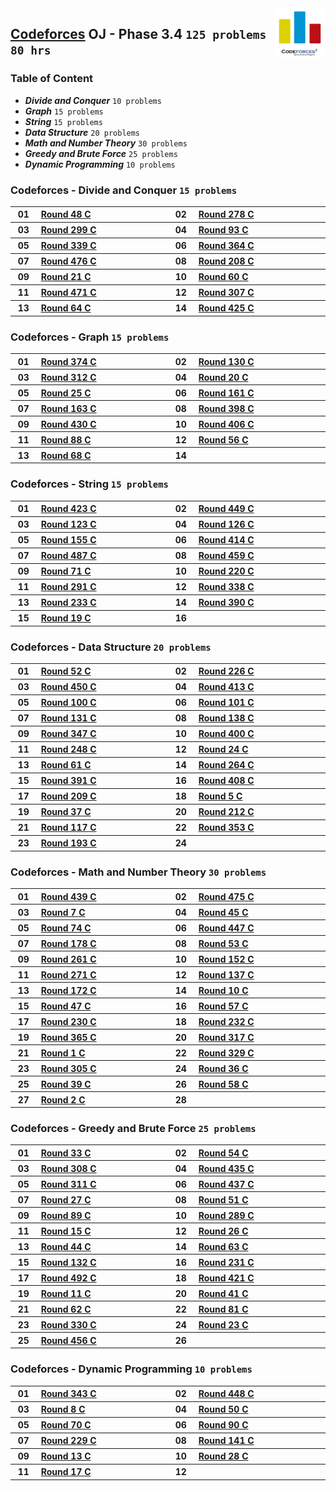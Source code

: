 <img align="right" width="80" src="/logos/codeforces.jpg">

## [Codeforces](https://codeforces.com/) OJ - Phase 3.4 `125 problems` `80 hrs`

### Table of Content

- ***Divide and Conquer***      `10 problems`
- ***Graph***                   `15 problems`
- ***String***                  `15 problems`
- ***Data Structure***          `20 problems`
- ***Math and Number Theory***  `30 problems`
- ***Greedy and Brute Force***  `25 problems`
- ***Dynamic Programming***     `10 problems`

### Codeforces - Divide and Conquer `15 problems`

<table>
    <tbody>
        <tr>
<th align="center" width="50px">01</th><th align="left" width="550px"><a href="https://codeforces.com/contest/51/problem/C">Round 48 C</a></th>
<th align="center" width="50px">02</th><th align="left" width="550px"><a href="https://codeforces.com/contest/487/problem/A">Round 278 C</a></th>
        </tr>
        <tr>
<th align="center" width="50px">03</th><th align="left" width="550px"><a href="https://codeforces.com/contest/536/problem/A">Round 299 C</a></th>
<th align="center" width="50px">04</th><th align="left" width="550px"><a href="https://codeforces.com/contest/127/problem/C">Round 93 C</a></th>
        </tr>
        <tr>
<th align="center" width="50px">05</th><th align="left" width="550px"><a href="https://codeforces.com/contest/613/problem/A">Round 339 C</a></th>
<th align="center" width="50px">06</th><th align="left" width="550px"><a href="https://codeforces.com/contest/700/problem/A">Round 364 C</a></th>
        </tr>
        <tr>
<th align="center" width="50px">07</th><th align="left" width="550px"><a href="https://codeforces.com/contest/965/problem/C">Round 476 C</a></th>
<th align="center" width="50px">08</th><th align="left" width="550px"><a href="https://codeforces.com/contest/358/problem/C">Round 208 C</a></th>
        </tr>
        <tr>
<th align="center" width="50px">09</th><th align="left" width="550px"><a href="https://codeforces.com/contest/21/problem/C">Round 21 C</a></th>
<th align="center" width="50px">10</th><th align="left" width="550px"><a href="https://codeforces.com/contest/65/problem/C">Round 60 C</a></th>
        </tr>
        <tr>
<th align="center" width="50px">11</th><th align="left" width="550px"><a href="https://codeforces.com/contest/955/problem/C">Round 471 C</a></th>
<th align="center" width="50px">12</th><th align="left" width="550px"><a href="https://codeforces.com/contest/551/problem/C">Round 307 C</a></th>
        </tr>
        <tr>
<th align="center" width="50px">13</th><th align="left" width="550px"><a href="https://codeforces.com/contest/70/problem/C">Round 64 C</a></th>
<th align="center" width="50px">14</th><th align="left" width="550px"><a href="https://codeforces.com/contest/832/problem/C">Round 425 C</a></th>
        </tr>
    </tbody>
</table>

### Codeforces - Graph `15 problems`

<table>
    <tbody>
        <tr>
<th align="center" width="50px">01</th><th align="left" width="550px"><a href="https://codeforces.com/contest/721/problem/C">Round 374 C</a></th>
<th align="center" width="50px">02</th><th align="left" width="550px"><a href="https://codeforces.com/contest/208/problem/C">Round 130 C</a></th>
        </tr>
        <tr>
<th align="center" width="50px">03</th><th align="left" width="550px"><a href="https://codeforces.com/contest/558/problem/C">Round 312 C</a></th>
<th align="center" width="50px">04</th><th align="left" width="550px"><a href="https://codeforces.com/contest/20/problem/C">Round 20 C</a></th>
        </tr>
        <tr>
<th align="center" width="50px">05</th><th align="left" width="550px"><a href="https://codeforces.com/contest/25/problem/C">Round 25 C</a></th>
<th align="center" width="50px">06</th><th align="left" width="550px"><a href="https://codeforces.com/contest/263/problem/C">Round 161 C</a></th>
        </tr>
        <tr>
<th align="center" width="50px">07</th><th align="left" width="550px"><a href="https://codeforces.com/contest/266/problem/C">Round 163 C</a></th>
<th align="center" width="50px">08</th><th align="left" width="550px"><a href="https://codeforces.com/contest/767/problem/C">Round 398 C</a></th>
        </tr>
        <tr>
<th align="center" width="50px">09</th><th align="left" width="550px"><a href="https://codeforces.com/contest/842/problem/C">Round 430 C</a></th>
<th align="center" width="50px">10</th><th align="left" width="550px"><a href="https://codeforces.com/contest/786/problem/A">Round 406 C</a></th>
        </tr>
        <tr>
<th align="center" width="50px">11</th><th align="left" width="550px"><a href="https://codeforces.com/contest/117/problem/C">Round 88 C</a></th>
<th align="center" width="50px">12</th><th align="left" width="550px"><a href="https://codeforces.com/contest/60/problem/C">Round 56 C</a></th>
        </tr>
        <tr>
<th align="center" width="50px">13</th><th align="left" width="550px"><a href="https://codeforces.com/contest/74/problem/C">Round 68 C</a></th>
<th align="center" width="50px">14</th><th align="left" width="550px"><a href=""></a></th>
        </tr>
    </tbody>
</table>

### Codeforces - String `15 problems`

<table>
    <tbody>
        <tr>
<th align="center" width="50px">01</th><th align="left" width="550px"><a href="https://codeforces.com/contest/827/problem/A">Round 423 C</a></th>
<th align="center" width="50px">02</th><th align="left" width="550px"><a href="https://codeforces.com/contest/896/problem/A">Round 449 C</a></th>
        </tr>
        <tr>
<th align="center" width="50px">03</th><th align="left" width="550px"><a href="https://codeforces.com/contest/195/problem/C">Round 123 C</a></th>
<th align="center" width="50px">04</th><th align="left" width="550px"><a href="https://codeforces.com/contest/200/problem/C">Round 126 C</a></th>
        </tr>
        <tr>
<th align="center" width="50px">05</th><th align="left" width="550px"><a href="https://codeforces.com/contest/254/problem/C">Round 155 C</a></th>
<th align="center" width="50px">06</th><th align="left" width="550px"><a href="https://codeforces.com/contest/794/problem/C">Round 414 C</a></th>
        </tr>
        <tr>
<th align="center" width="50px">07</th><th align="left" width="550px"><a href="https://codeforces.com/contest/989/problem/C">Round 487 C</a></th>
<th align="center" width="50px">08</th><th align="left" width="550px"><a href="https://codeforces.com/contest/917/problem/A">Round 459 C</a></th>
        </tr>
        <tr>
<th align="center" width="50px">09</th><th align="left" width="550px"><a href="https://codeforces.com/contest/79/problem/C">Round 71 C</a></th>
<th align="center" width="50px">10</th><th align="left" width="550px"><a href="https://codeforces.com/contest/374/problem/C">Round 220 C</a></th>
        </tr>
        <tr>
<th align="center" width="50px">11</th><th align="left" width="550px"><a href="https://codeforces.com/contest/514/problem/C">Round 291 C</a></th>
<th align="center" width="50px">12</th><th align="left" width="550px"><a href="https://codeforces.com/contest/615/problem/C">Round 338 C</a></th>
        </tr>
        <tr>
<th align="center" width="50px">13</th><th align="left" width="550px"><a href="https://codeforces.com/contest/398/problem/A">Round 233 C</a></th>
<th align="center" width="50px">14</th><th align="left" width="550px"><a href="https://codeforces.com/contest/754/problem/C">Round 390 C</a></th>
        </tr>
        <tr>
<th align="center" width="50px">15</th><th align="left" width="550px"><a href="https://codeforces.com/contest/19/problem/C">Round 19 C</a></th>
<th align="center" width="50px">16</th><th align="left" width="550px"><a href=""></a></th>
        </tr>
    </tbody>
</table>

### Codeforces - Data Structure `20 problems`

<table>
    <tbody>
        <tr>
<th align="center" width="50px">01</th><th align="left" width="550px"><a href="https://codeforces.com/contest/56/problem/C">Round 52 C</a></th>
<th align="center" width="50px">02</th><th align="left" width="550px"><a href="https://codeforces.com/contest/385/problem/C">Round 226 C</a></th>
        </tr>
        <tr>
<th align="center" width="50px">03</th><th align="left" width="550px"><a href="https://codeforces.com/contest/900/problem/C">Round 450 C</a></th>
<th align="center" width="50px">04</th><th align="left" width="550px"><a href="https://codeforces.com/contest/799/problem/C">Round 413 C</a></th>
        </tr>
        <tr>
<th align="center" width="50px">05</th><th align="left" width="550px"><a href="https://codeforces.com/contest/140/problem/C">Round 100 C</a></th>
<th align="center" width="50px">06</th><th align="left" width="550px"><a href="https://codeforces.com/contest/141/problem/C">Round 101 C</a></th>
        </tr>
        <tr>
<th align="center" width="50px">07</th><th align="left" width="550px"><a href="https://codeforces.com/contest/213/problem/A">Round 131 C</a></th>
<th align="center" width="50px">08</th><th align="left" width="550px"><a href="https://codeforces.com/contest/223/problem/A">Round 138 C</a></th>
        </tr>
        <tr>
<th align="center" width="50px">09</th><th align="left" width="550px"><a href="https://codeforces.com/contest/663/problem/A">Round 347 C</a></th>
<th align="center" width="50px">10</th><th align="left" width="550px"><a href="https://codeforces.com/contest/776/problem/C">Round 400 C</a></th>
        </tr>
        <tr>
<th align="center" width="50px">11</th><th align="left" width="550px"><a href="https://codeforces.com/contest/434/problem/A">Round 248 C</a></th>
<th align="center" width="50px">12</th><th align="left" width="550px"><a href="https://codeforces.com/contest/24/problem/C">Round 24 C</a></th>
        </tr>
        <tr>
<th align="center" width="50px">13</th><th align="left" width="550px"><a href="https://codeforces.com/contest/66/problem/C">Round 61 C</a></th>
<th align="center" width="50px">14</th><th align="left" width="550px"><a href="https://codeforces.com/contest/463/problem/C">Round 264 C</a></th>
        </tr>
        <tr>
<th align="center" width="50px">15</th><th align="left" width="550px"><a href="https://codeforces.com/contest/757/problem/C">Round 391 C</a></th>
<th align="center" width="50px">16</th><th align="left" width="550px"><a href="https://codeforces.com/contest/796/problem/C">Round 408 C</a></th>
        </tr>
        <tr>
<th align="center" width="50px">17</th><th align="left" width="550px"><a href="https://codeforces.com/contest/359/problem/C">Round 209 C</a></th>
<th align="center" width="50px">18</th><th align="left" width="550px"><a href="https://codeforces.com/contest/5/problem/C">Round 5 C</a></th>
        </tr>
        <tr>
<th align="center" width="50px">19</th><th align="left" width="550px"><a href="https://codeforces.com/contest/37/problem/C">Round 37 C</a></th>
<th align="center" width="50px">20</th><th align="left" width="550px"><a href="https://codeforces.com/contest/362/problem/C">Round 212 C</a></th>
        </tr>
        <tr>
<th align="center" width="50px">21</th><th align="left" width="550px"><a href="https://codeforces.com/contest/182/problem/C">Round 117 C</a></th>
<th align="center" width="50px">22</th><th align="left" width="550px"><a href="https://codeforces.com/contest/675/problem/C">Round 353 C</a></th>
        </tr>
        <tr>
<th align="center" width="50px">23</th><th align="left" width="550px"><a href="https://codeforces.com/contest/332/problem/C">Round 193 C</a></th>
<th align="center" width="50px">24</th><th align="left" width="550px"><a href=""></a></th>
        </tr>
    </tbody>
</table>

### Codeforces - Math and Number Theory `30 problems`

<table>
    <tbody>
        <tr>
<th align="center" width="50px">01</th><th align="left" width="550px"><a href="https://codeforces.com/contest/869/problem/C">Round 439 C</a></th>
<th align="center" width="50px">02</th><th align="left" width="550px"><a href="https://codeforces.com/contest/963/problem/A">Round 475 C</a></th>
        </tr>
        <tr>
<th align="center" width="50px">03</th><th align="left" width="550px"><a href="https://codeforces.com/contest/7/problem/C">Round 7 C</a></th>
<th align="center" width="50px">04</th><th align="left" width="550px"><a href="https://codeforces.com/contest/48/problem/C">Round 45 C</a></th>
        </tr>
        <tr>
<th align="center" width="50px">05</th><th align="left" width="550px"><a href="https://codeforces.com/contest/90/problem/C">Round 74 C</a></th>
<th align="center" width="50px">06</th><th align="left" width="550px"><a href="https://codeforces.com/contest/894/problem/C">Round 447 C</a></th>
        </tr>
        <tr>
<th align="center" width="50px">07</th><th align="left" width="550px"><a href="https://codeforces.com/contest/294/problem/C">Round 178 C</a></th>
<th align="center" width="50px">08</th><th align="left" width="550px"><a href="https://codeforces.com/contest/57/problem/C">Round 53 C</a></th>
        </tr>
        <tr>
<th align="center" width="50px">09</th><th align="left" width="550px"><a href="https://codeforces.com/contest/459/problem/C">Round 261 C</a></th>
<th align="center" width="50px">10</th><th align="left" width="550px"><a href="https://codeforces.com/contest/249/problem/A">Round 152 C</a></th>
        </tr>
        <tr>
<th align="center" width="50px">11</th><th align="left" width="550px"><a href="https://codeforces.com/contest/474/problem/C">Round 271 C</a></th>
<th align="center" width="50px">12</th><th align="left" width="550px"><a href="https://codeforces.com/contest/222/problem/C">Round 137 C</a></th>
        </tr>
        <tr>
<th align="center" width="50px">13</th><th align="left" width="550px"><a href="https://codeforces.com/contest/280/problem/A">Round 172 C</a></th>
<th align="center" width="50px">14</th><th align="left" width="550px"><a href="https://codeforces.com/contest/10/problem/C">Round 10 C</a></th>
        </tr>
        <tr>
<th align="center" width="50px">15</th><th align="left" width="550px"><a href="https://codeforces.com/contest/50/problem/C">Round 47 C</a></th>
<th align="center" width="50px">16</th><th align="left" width="550px"><a href="https://codeforces.com/contest/61/problem/C">Round 57 C</a></th>
        </tr>
        <tr>
<th align="center" width="50px">17</th><th align="left" width="550px"><a href="https://codeforces.com/contest/392/problem/A">Round 230 C</a></th>
<th align="center" width="50px">18</th><th align="left" width="550px"><a href="https://codeforces.com/contest/396/problem/A">Round 232 C</a></th>
        </tr>
        <tr>
<th align="center" width="50px">19</th><th align="left" width="550px"><a href="https://codeforces.com/contest/703/problem/C">Round 365 C</a></th>
<th align="center" width="50px">20</th><th align="left" width="550px"><a href="https://codeforces.com/contest/571/problem/A">Round 317 C</a></th>
        </tr>
        <tr>
<th align="center" width="50px">21</th><th align="left" width="550px"><a href="https://codeforces.com/contest/1/problem/C">Round 1 C</a></th>
<th align="center" width="50px">22</th><th align="left" width="550px"><a href="https://codeforces.com/contest/593/problem/C">Round 329 C</a></th>
        </tr>
        <tr>
<th align="center" width="50px">23</th><th align="left" width="550px"><a href="https://codeforces.com/contest/547/problem/A">Round 305 C</a></th>
<th align="center" width="50px">24</th><th align="left" width="550px"><a href="https://codeforces.com/contest/36/problem/C">Round 36 C</a></th>
        </tr>
        <tr>
<th align="center" width="50px">25</th><th align="left" width="550px"><a href="https://codeforces.com/contest/40/problem/C">Round 39 C</a></th>
<th align="center" width="50px">26</th><th align="left" width="550px"><a href="https://codeforces.com/contest/62/problem/C">Round 58 C</a></th>
        </tr>
        <tr>
<th align="center" width="50px">27</th><th align="left" width="550px"><a href="https://codeforces.com/contest/2/problem/C">Round 2 C</a></th>
<th align="center" width="50px">28</th><th align="left" width="550px"><a href=""></a></th>
        </tr>
    </tbody>
</table>

### Codeforces - Greedy and Brute Force `25 problems`

<table>
    <tbody>
        <tr>
<th align="center" width="50px">01</th><th align="left" width="550px"><a href="https://codeforces.com/contest/33/problem/C">Round 33 C</a></th>
<th align="center" width="50px">02</th><th align="left" width="550px"><a href="https://codeforces.com/contest/58/problem/C">Round 54 C</a></th>
        </tr>
        <tr>
<th align="center" width="50px">03</th><th align="left" width="550px"><a href="https://codeforces.com/contest/552/problem/C">Round 308 C</a></th>
<th align="center" width="50px">04</th><th align="left" width="550px"><a href="https://codeforces.com/contest/862/problem/C">Round 435 C</a></th>
        </tr>
        <tr>
<th align="center" width="50px">05</th><th align="left" width="550px"><a href="https://codeforces.com/contest/557/problem/C">Round 311 C</a></th>
<th align="center" width="50px">06</th><th align="left" width="550px"><a href="https://codeforces.com/contest/867/problem/C">Round 437 C</a></th>
        </tr>
        <tr>
<th align="center" width="50px">07</th><th align="left" width="550px"><a href="https://codeforces.com/contest/27/problem/C">Round 27 C</a></th>
<th align="center" width="50px">08</th><th align="left" width="550px"><a href="https://codeforces.com/contest/55/problem/C">Round 51 C</a></th>
        </tr>
        <tr>
<th align="center" width="50px">09</th><th align="left" width="550px"><a href="https://codeforces.com/contest/118/problem/C">Round 89 C</a></th>
<th align="center" width="50px">10</th><th align="left" width="550px"><a href="https://codeforces.com/contest/509/problem/C">Round 289 C</a></th>
        </tr>
        <tr>
<th align="center" width="50px">11</th><th align="left" width="550px"><a href="https://codeforces.com/contest/15/problem/C">Round 15 C</a></th>
<th align="center" width="50px">12</th><th align="left" width="550px"><a href="https://codeforces.com/contest/26/problem/C">Round 26 C</a></th>
        </tr>
        <tr>
<th align="center" width="50px">13</th><th align="left" width="550px"><a href="https://codeforces.com/contest/47/problem/C">Round 44 C</a></th>
<th align="center" width="50px">14</th><th align="left" width="550px"><a href="https://codeforces.com/contest/69/problem/C">Round 63 C</a></th>
        </tr>
        <tr>
<th align="center" width="50px">15</th><th align="left" width="550px"><a href="https://codeforces.com/contest/215/problem/C">Round 132 C</a></th>
<th align="center" width="50px">16</th><th align="left" width="550px"><a href="https://codeforces.com/contest/394/problem/C">Round 231 C</a></th>
        </tr>
        <tr>
<th align="center" width="50px">17</th><th align="left" width="550px"><a href="https://codeforces.com/contest/995/problem/A">Round 492 C</a></th>
<th align="center" width="50px">18</th><th align="left" width="550px"><a href="https://codeforces.com/contest/819/problem/A">Round 421 C</a></th>
        </tr>
        <tr>
<th align="center" width="50px">19</th><th align="left" width="550px"><a href="https://codeforces.com/contest/11/problem/C">Round 11 C</a></th>
<th align="center" width="50px">20</th><th align="left" width="550px"><a href="https://codeforces.com/contest/42/problem/C">Round 41 C</a></th>
        </tr>
        <tr>
<th align="center" width="50px">21</th><th align="left" width="550px"><a href="https://codeforces.com/contest/68/problem/C">Round 62 C</a></th>
<th align="center" width="50px">22</th><th align="left" width="550px"><a href="https://codeforces.com/contest/105/problem/C">Round 81 C</a></th>
        </tr>
        <tr>
<th align="center" width="50px">23</th><th align="left" width="550px"><a href="https://codeforces.com/contest/594/problem/A">Round 330 C</a></th>
<th align="center" width="50px">24</th><th align="left" width="550px"><a href="https://codeforces.com/contest/23/problem/C">Round 23 C</a></th>
        </tr>
        <tr>
<th align="center" width="50px">25</th><th align="left" width="550px"><a href="https://codeforces.com/contest/912/problem/C">Round 456 C</a></th>
<th align="center" width="50px">26</th><th align="left" width="550px"><a href=""></a></th>
        </tr>
    </tbody>
</table>

### Codeforces - Dynamic Programming `10 problems`

<table>
    <tbody>
        <tr>
<th align="center" width="50px">01</th><th align="left" width="550px"><a href="https://codeforces.com/contest/629/problem/C">Round 343 C</a></th>
<th align="center" width="50px">02</th><th align="left" width="550px"><a href="https://codeforces.com/contest/895/problem/C">Round 448 C</a></th>
        </tr>
        <tr>
<th align="center" width="50px">03</th><th align="left" width="550px"><a href="https://codeforces.com/contest/8/problem/C">Round 8 C</a></th>
<th align="center" width="50px">04</th><th align="left" width="550px"><a href="https://codeforces.com/contest/54/problem/C">Round 50 C</a></th>
        </tr>
        <tr>
<th align="center" width="50px">05</th><th align="left" width="550px"><a href="https://codeforces.com/contest/78/problem/C">Round 70 C</a></th>
<th align="center" width="50px">06</th><th align="left" width="550px"><a href="https://codeforces.com/contest/119/problem/C">Round 90 C</a></th>
        </tr>
        <tr>
<th align="center" width="50px">07</th><th align="left" width="550px"><a href="https://codeforces.com/contest/390/problem/C">Round 229 C</a></th>
<th align="center" width="50px">08</th><th align="left" width="550px"><a href="https://codeforces.com/contest/228/problem/C">Round 141 C</a></th>
        </tr>
        <tr>
<th align="center" width="50px">09</th><th align="left" width="550px"><a href="https://codeforces.com/contest/13/problem/C">Round 13 C</a></th>
<th align="center" width="50px">10</th><th align="left" width="550px"><a href="https://codeforces.com/contest/28/problem/C">Round 28 C</a></th>
        </tr>
        <tr>
<th align="center" width="50px">11</th><th align="left" width="550px"><a href="https://codeforces.com/contest/17/problem/C">Round 17 C</a></th>
<th align="center" width="50px">12</th><th align="left" width="550px"><a href=""></a></th>
        </tr>
    </tbody>
</table>
